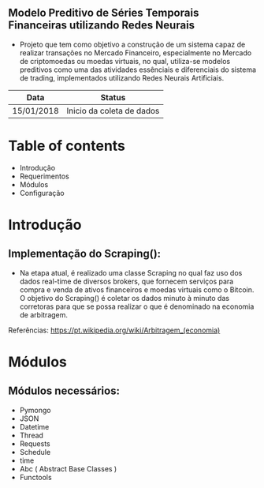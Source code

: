 
## Modelo Preditivo de Séries Temporais Financeiras utilizando Redes Neurais

* Projeto que tem como objetivo a construção de um sistema capaz de realizar transações no Mercado Financeiro, 
especialmente no Mercado de criptomoedas ou moedas virtuais, no qual, utiliza-se modelos preditivos como uma das 
atividades essênciais e diferenciais do sistema de trading, implementados utilizando Redes Neurais Artificiais.

Data  | Status
------------- | -------------
15/01/2018 | Inicio da coleta de dados



# Table of contents
* Introdução
* Requerimentos 
* Módulos
* Configuração 

# Introdução

## Implementação do Scraping(): 
* Na etapa atual, é realizado uma classe Scraping no qual faz uso dos dados real-time de diversos brokers, 
que fornecem serviços para compra e venda de ativos financeiros e moedas virtuais como o Bitcoin.
O objetivo do Scraping() é coletar os dados minuto à minuto das corretoras para que se possa realizar o que é
denominado na economia de arbitragem.  

Referências: https://pt.wikipedia.org/wiki/Arbitragem_(economia)

# Módulos 

## Módulos necessários: 

* Pymongo
* JSON
* Datetime
* Thread 
* Requests
* Schedule 
* time 
* Abc ( Abstract Base Classes )
* Functools